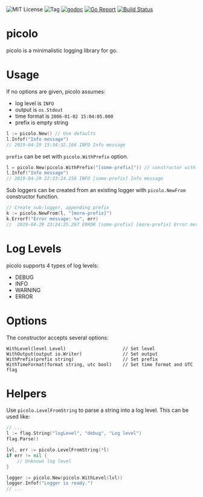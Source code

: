![MIT License](https://img.shields.io/badge/license-MIT-blue.svg)
![Tag](https://img.shields.io/github/tag/peak/picolo.svg)
[![godoc](https://img.shields.io/badge/godoc-reference-blue.svg)](https://godoc.org/github.com/peak/picolo)
[![Go Report](https://goreportcard.com/badge/github.com/peak/picolo)](https://goreportcard.com/report/github.com/peak/picolo)
[![Build Status](https://travis-ci.com/peak/picolo.svg?branch=master)](https://travis-ci.com/peak/picolo)


# picolo

picolo is a minimalistic logging library for go.

# Usage
If no options are given, picolo assumes:
* log level is `INFO`
* output is `os.Stdout`
* time format is `2006-01-02 15:04:05.000`
* prefix is empty string

```go
l := picolo.New() // Use defaults
l.Infof("Info message")
// 2019-04-29 15:34:32.166 INFO Info message
```

`prefix` can be set with `picolo.WithPrefix` option.

```go
l = picolo.New(picolo.WithPrefix("[some-prefix]")) // constructor with optional prefix
l.Infof("Info message")
// 2019-04-29 22:23:24.256 INFO [some-prefix] Info message
```

Sub loggers can be created from an existing logger with `picolo.NewFrom` constructor function.
```go
// Create sub-logger, appending prefix
k := picolo.NewFrom(l, "[more-prefix]")
k.Errorf("Error message: %v", err)
//  2019-04-29 23:24:25.267 ERROR [some-prefix] [more-prefix] Error message: No such file or directory
```

# Log Levels
picolo supports 4 types of log levels:
* DEBUG
* INFO
* WARNING
* ERROR

# Options

The constructor accepts several options:

    WithLevel(level Level)                     // Set level
    WithOutput(output io.Writer)               // Set output
    WithPrefix(prefix string)                  // Set prefix
    WithTimeFormat(format string, utc bool)    // Set time format and UTC flag


# Helpers

Use `picolo.LevelFromString` to parse a string into a log level. This can be used like:

```go
// ...
l := flag.String("logLevel", "debug", "Log level")
flag.Parse()

lvl, err := picolo.LevelFromString(*l)
if err != nil {
	// Unknown log level
}

logger := picolo.New(picolo.WithLevel(lvl))
logger.Infof("Logger is ready.")
// ...
```
